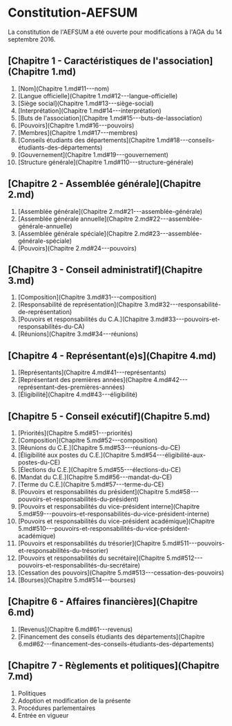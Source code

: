 # Constitution-AEFSUM
La constitution de l'AEFSUM a été ouverte pour modifications à l'AGA du 14 septembre 2016.

## [Chapitre 1 - Caractéristiques de l'association](Chapitre 1.md)

  1.  [Nom](Chapitre 1.md#11---nom)
  2.  [Langue officielle](Chapitre 1.md#12---langue-officielle)
  3.  [Siège social](Chapitre 1.md#13---siège-social)
  4.  [Interprétation](Chapitre 1.md#14---interprétation)
  5.  [Buts de l'association](Chapitre 1.md#15---buts-de-lassociation)
  6.  [Pouvoirs](Chapitre 1.md#16---pouvoirs)
  7.  [Membres](Chapitre 1.md#17---membres)
  8.  [Conseils étudiants des départements](Chapitre 1.md#18---conseils-étudiants-des-départements)
  9.  [Gouvernement](Chapitre 1.md#19---gouvernement)
  10. [Structure générale](Chapitre 1.md#110---structure-générale)

## [Chapitre 2 - Assemblée générale](Chapitre 2.md)

  1.  [Assemblée générale](Chapitre 2.md#21---assemblée-générale)
  2.  [Assemblée générale annuelle](Chapitre 2.md#22---assemblée-générale-annuelle)
  3.  [Assemblée générale spéciale](Chapitre 2.md#23---assemblée-générale-spéciale)
  4.  [Pouvoirs](Chapitre 2.md#24---pouvoirs)

## [Chapitre 3 - Conseil administratif](Chapitre 3.md)

  1.  [Composition](Chapitre 3.md#31---composition)
  2.  [Responsabilité de représentation](Chapitre 3.md#32---responsabilité-de-représentation)
  3.  [Pouvoirs et responsabilités du C.A.](Chapitre 3.md#33---pouvoirs-et-responsabilités-du-CA)
  4.  [Réunions](Chapitre 3.md#34---réunions)

## [Chapitre 4 - Représentant(e)s](Chapitre 4.md)

  1.  [Représentants](Chapitre 4.md#41---représentants)
  2.  [Représentant des premières années](Chapitre 4.md#42---représentant-des-premières-années)
  3.  [Éligibilité](Chapitre 4.md#43---éligibilité)

## [Chapitre 5 - Conseil exécutif](Chapitre 5.md)

  1.  [Priorités](Chapitre 5.md#51---priorités)
  2.  [Composition](Chapitre 5.md#52---composition)
  3.  [Réunions du C.E.](Chapitre 5.md#53---réunions-du-CE)
  4.  [Éligibilité aux postes du C.E.](Chapitre 5.md#54---éligibilité-aux-postes-du-CE)
  5.  [Élections du C.E.](Chapitre 5.md#55---élections-du-CE)
  6.  [Mandat du C.E.](Chapitre 5.md#56---mandat-du-CE)
  7.  [Terme du C.E.](Chapitre 5.md#57---terme-du-CE)
  8.  [Pouvoirs et responsabilités du président](Chapitre 5.md#58---pouvoirs-et-responsabilités-du-président)
  9.  [Pouvoirs et responsabilités du vice-président interne](Chapitre 5.md#59---pouvoirs-et-responsabilités-du-vice-président-interne)
  10. [Pouvoirs et responsabilités du vice-président académique](Chapitre 5.md#510---pouvoirs-et-responsabilités-du-vice-président-académique)
  11. [Pouvoirs et responsabilités du trésorier](Chapitre 5.md#511---pouvoirs-et-responsabilités-du-trésorier)
  12. [Pouvoirs et responsabilités du secrétaire](Chapitre 5.md#512---pouvoirs-et-responsabilités-du-secrétaire)
  13. [Cessation des pouvoirs](Chapitre 5.md#513---cessation-des-pouvoirs)
  14. [Bourses](Chapitre 5.md#514---bourses)

## [Chapitre 6 - Affaires financières](Chapitre 6.md)

  1.  [Revenus](Chapitre 6.md#61---revenus)
  2.  [Financement des conseils étudiants des départements](Chapitre 6.md#62---financement-des-conseils-étudiants-des-départements)

## [Chapitre 7 - Règlements et politiques](Chapitre 7.md)

  1.  Politiques
  2.  Adoption et modification de la présente
  3.  Procédures parlementaires
  4.  Entrée en vigueur
